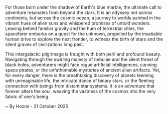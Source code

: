 
For those born under the shadow of Earth's blue marble, the ultimate call to adventure resonates from beyond the stars. It is an odyssey not across continents, but across the cosmic ocean, a journey to worlds painted in the vibrant hues of alien suns and whispered promises of untold wonders. Leaving behind familiar gravity and the hum of terrestrial cities, the spacefarer embarks on a quest for the unknown, propelled by the insatiable human drive to explore the next frontier, to witness the birth of stars and the silent graves of civilizations long past.

This intergalactic pilgrimage is fraught with both peril and profound beauty. Navigating through the swirling majesty of nebulae and the silent threat of black holes, adventurers might face rogue artificial intelligences, cunning space pirates, or the unfathomable mysteries of ancient alien artifacts. Yet, for every danger, there is the breathtaking discovery of planets teeming with unimaginable life, the intricate dance of binary stars, or the fleeting connection with beings from distant star systems. It is an adventure that forever alters the soul, weaving the vastness of the cosmos into the very fabric of one's being.

~ By Hozmi - 21 October 2025
